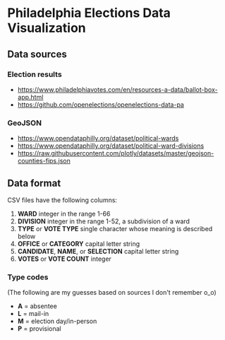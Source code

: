 # Philadelphia Elections Data Visualization

## Data sources

### Election results

* <https://www.philadelphiavotes.com/en/resources-a-data/ballot-box-app.html>
* <https://github.com/openelections/openelections-data-pa>

### GeoJSON

* <https://www.opendataphilly.org/dataset/political-wards>
* <https://www.opendataphilly.org/dataset/political-ward-divisions>
* <https://raw.githubusercontent.com/plotly/datasets/master/geojson-counties-fips.json>

## Data format

CSV files have the following columns:

1. **WARD** integer in the range 1-66
1. **DIVISION** integer in the range 1-52, a subdivision of a ward
1. **TYPE** or **VOTE TYPE** single character whose meaning is described below
1. **OFFICE** or **CATEGORY** capital letter string
1. **CANDIDATE**, **NAME**, or **SELECTION** capital letter string
1. **VOTES** or **VOTE COUNT** integer

### Type codes

(The following are my guesses based on sources I don't remember o_o)

- **A** = absentee
- **L** = mail-in
- **M** = election day/in-person
- **P** = provisional
